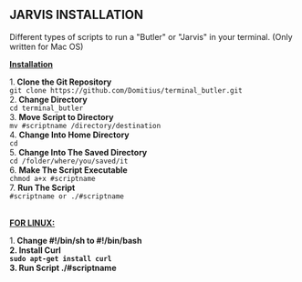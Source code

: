<h2> JARVIS INSTALLATION </h2>
Different types of scripts to run a "Butler" or "Jarvis" in your terminal.
(Only written for Mac OS)

<u><b> Installation </b></u>

1.<b> Clone the Git Repository </b><br>
   `git clone https://github.com/Domitius/terminal_butler.git` <br>
2.<b> Change Directory </b><br>
   `cd terminal_butler` <br>
3. <b> Move Script to Directory </b><br>
   `mv #scriptname /directory/destination` <br>
4. <b> Change Into Home Directory </b><br>
   `cd` <br>
5. <b> Change Into The Saved Directory </b><br>
   `cd /folder/where/you/saved/it` <br>
6. <b> Make The Script Executable </b><br>
   `chmod a+x #scriptname` <br>
7. <b> Run The Script </b><br>
   `#scriptname or ./#scriptname` <br><br>

<u><b> FOR LINUX: </b></u>

1.<b> Change #!/bin/sh to #!/bin/bash <b><br>
2. <b> Install Curl </b><br>
   `sudo apt-get install curl`<br>
3. Run Script ./#scriptname
